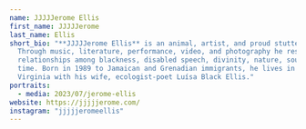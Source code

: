 ```yaml
---
name: JJJJJerome Ellis
first_name: JJJJJerome
last_name: Ellis
short_bio: "**JJJJJerome Ellis** is an animal, artist, and proud stutterer.
  Through music, literature, performance, video, and photography he researches
  relationships among blackness, disabled speech, divinity, nature, sound, and
  time. Born in 1989 to Jamaican and Grenadian immigrants, he lives in Norfolk,
  Virginia with his wife, ecologist-poet Luísa Black Ellis."
portraits:
  - media: 2023/07/jerome-ellis
website: https://jjjjjerome.com/
instagram: "jjjjjeromeellis"
---
```

